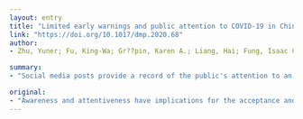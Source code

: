 ```yaml
---
layout: entry
title: "Limited early warnings and public attention to COVID-19 in China, January-February, 2020: a longitudinal cohort of randomly sampled Weibo users"
link: "https://doi.org/10.1017/dmp.2020.68"
author:
- Zhu, Yuner; Fu, King-Wa; Gr??pin, Karen A.; Liang, Hai; Fung, Isaac Chun-Hai

summary:
- "Social media posts provide a record of the public's attention to an outbreak. Attention to COVID-19 was limited prior to China openly acknowledging human-to-human transmission on January 20. High levels of social media traffic appeared around when Wuhan was first placed in quarantine (January 23-24, 8-9% of the overall posts), when a scandal associated with the Red Cross Society of China occurred (February 1, 8%), and following the death of Dr. Li Wenliang."

original:
- "Awareness and attentiveness have implications for the acceptance and adoption of disease prevention and control measures. Social media posts provide a record of the public's attention to an outbreak. To measure the attention of Chinese netizens to COVID-19, a pre-established nationally representative cohort of Weibo users was searched for COVID-19-related keywords in their posts. METHODS: COVID-19-related posts (N=1101) were retrieved from a longitudinal cohort of 52,268 randomly sampled Weibo accounts (December 31, 2019 - February 12, 2020). RESULTS: Attention to COVID-19 was limited prior to China openly acknowledging human-to-human transmission on January 20. Following this date, attention quickly increased and has remained high over time. Particularly high levels of social media traffic appeared around when Wuhan was first placed in quarantine (January 23-24, 8-9% of the overall posts), when a scandal associated with the Red Cross Society of China occurred (February 1, 8%), and following the death of Dr. Li Wenliang (February 6-7, 11%), one of the whistleblowers reprimanded by the Chinese police in early January for discussing this outbreak online. DISCUSSION: Limited early warnings represent missed opportunities to engage citizens earlier in the outbreak. Governments should more proactively communicate early warnings to the public in a transparent manner."
---
```


